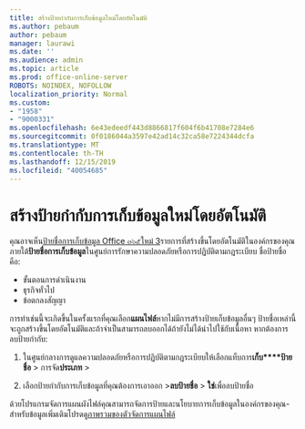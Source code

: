 ```yaml
---
title: สร้างป้ายกำกับการเก็บข้อมูลใหม่โดยอัตโนมัติ
ms.author: pebaum
author: pebaum
manager: laurawi
ms.date: ''
ms.audience: admin
ms.topic: article
ms.prod: office-online-server
ROBOTS: NOINDEX, NOFOLLOW
localization_priority: Normal
ms.custom:
- "1958"
- "9000331"
ms.openlocfilehash: 6e43edeedf443d8866817f604f6b41708e7284e6
ms.sourcegitcommit: 0f0186044a3597e42ad14c32ca58e7224344dcfa
ms.translationtype: MT
ms.contentlocale: th-TH
ms.lasthandoff: 12/15/2019
ms.locfileid: "40054685"
---
```

# <a name="new-retention-labels-created-automatically"></a>สร้างป้ายกำกับการเก็บข้อมูลใหม่โดยอัตโนมัติ

คุณอาจเห็น[ป้ายชื่อการเก็บข้อมูล Office ๓๖๕ใหม่ 3](https://docs.microsoft.com/office365/securitycompliance/file-plan-manager#default-retention-labels-and-label-policy)รายการที่สร้างขึ้นโดยอัตโนมัติในองค์กรของคุณภายใต้**ป้ายชื่อการเก็บข้อมูล**ในศูนย์การรักษาความปลอดภัยหรือการปฏิบัติตามกฎระเบียบ ชื่อป้ายชื่อคือ:

- ขั้นตอนการดำเนินงาน
- ธุรกิจทั่วไป
- ข้อตกลงสัญญา

การทำเช่นนี้จะเกิดขึ้นในครั้งแรกที่คุณเลือก**แผนไฟล์**หากไม่มีการสร้างป้ายเก็บข้อมูลอื่นๆ ป้ายชื่อเหล่านี้จะถูกสร้างขึ้นโดยอัตโนมัติและถ้าจำเป็นสามารถลบออกได้ถ้ายังไม่ได้นำไปใช้กับเนื้อหา หากต้องการลบป้ายกำกับ:

1. ในศูนย์กลางการดูแลความปลอดภัยหรือการปฏิบัติตามกฎระเบียบให้เลือกแท็บการ**เก็บ****ป้ายชื่อ** > การจัด**ประเภท** > 

1. เลือกป้ายกำกับการเก็บข้อมูลที่คุณต้องการเอาออก >**ลบป้ายชื่อ** > **ใช่**เพื่อลบป้ายชื่อ

ด้วยโปรแกรมจัดการแผนผังไฟล์คุณสามารถจัดการป้ายและนโยบายการเก็บข้อมูลในองค์กรของคุณ-สำหรับข้อมูลเพิ่มเติมโปรดดู[ภาพรวมของตัวจัดการแผนไฟล์](https://docs.microsoft.com/office365/securitycompliance/file-plan-manager)